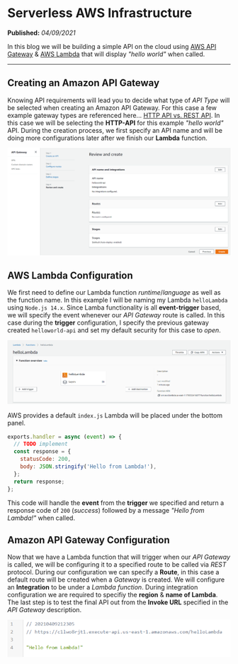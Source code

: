 # Serverless AWS Infrastructure

**Published:** *04/09/2021*

In this blog we will be building a simple API on the cloud using [AWS API Gateway](https://aws.amazon.com/api-gateway/) & [AWS Lambda](https://aws.amazon.com/lambda/) that will display *"hello world"* when called.

---

## Creating an Amazon API Gateway
Knowing API requirements will lead you to decide what type of *API Type* will be selected when creating an Amazon API Gateway. For this case a few example gateway types are referenced here... [HTTP API vs. REST API](https://docs.aws.amazon.com/apigateway/latest/developerguide/http-api-vs-rest.html). In this case we will be selecting the **HTTP-API** for this example *"hello world"* API. During the creation process, we first specify an API name and will be doing more configurations later after we finish our **Lambda** function.

![AWS API Gateway Configuration](/2021/api-gateway_creation.png)

## AWS Lambda Configuration
We first need to define our Lambda function *runtime*/*language* as well as the function name. In this example I will be naming my Lambda `helloLambda` using `Node.js 14.x`. Since Lamba functionality is all **event-trigger** based, we will specify the event whenever our *API Gateway* route is called. In this case during the **trigger** configuration, I specify the previous gateway created `helloworld-api` and set my default security for this case to *open*.

![AWS Lambda Configuration](/2021/lambda_creation.png)

AWS provides a default `index.js` Lambda will be placed under the bottom panel.

```javascript
exports.handler = async (event) => {
  // TODO implement
  const response = {
    statusCode: 200,
    body: JSON.stringify('Hello from Lambda!'),
  };
  return response;
};
```

This code will handle the **event** from the **trigger** we specified and return a response code of `200` (*success*) followed by a message *"Hello from Lambda!"* when called.

## Amazon API Gateway Configuration
Now that we have a Lambda function that will trigger when our *API Gateway* is called, we will be configuring it to a specified route to be called via *REST* protocol. During our configuration we can specify a **Route**, in this case a default route will be created when a *Gateway* is created. We will configure an **Integration** to be under a *Lambda function*. During integration configuration we are required to specifiy the **region** & **name of Lambda**. The last step is to test the final API out from the **Invoke URL** specified in the *API Gateway* description.

![Final API Output](/2021/api-gateway_test.png)
